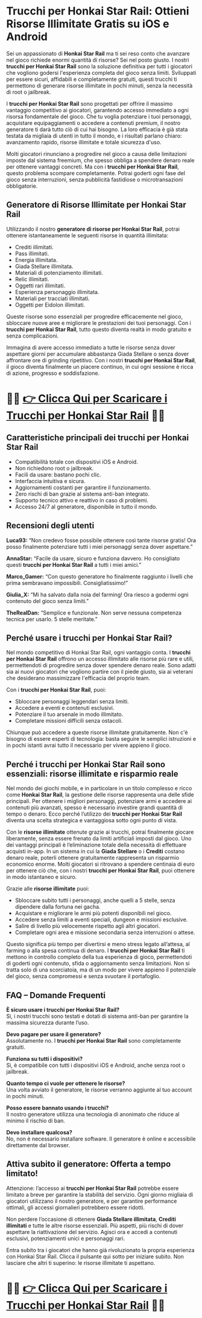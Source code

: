 <h1>Trucchi per Honkai Star Rail: Ottieni Risorse Illimitate Gratis su iOS e Android</h1>

<p>Sei un appassionato di <strong>Honkai Star Rail</strong> ma ti sei reso conto che avanzare nel gioco richiede enormi quantità di risorse? Sei nel posto giusto. I nostri <strong>trucchi per Honkai Star Rail</strong> sono la soluzione definitiva per tutti i giocatori che vogliono godersi l'esperienza completa del gioco senza limiti. Sviluppati per essere sicuri, affidabili e completamente gratuiti, questi trucchi ti permettono di generare risorse illimitate in pochi minuti, senza la necessità di root o jailbreak.</p>

<p>I <strong>trucchi per Honkai Star Rail</strong> sono progettati per offrire il massimo vantaggio competitivo ai giocatori, garantendo accesso immediato a ogni risorsa fondamentale del gioco. Che tu voglia potenziare i tuoi personaggi, acquistare equipaggiamenti o accedere a contenuti premium, il nostro generatore ti darà tutto ciò di cui hai bisogno. La loro efficacia è già stata testata da migliaia di utenti in tutto il mondo, e i risultati parlano chiaro: avanzamento rapido, risorse illimitate e totale sicurezza d'uso.</p>

<p>Molti giocatori rinunciano a progredire nel gioco a causa delle limitazioni imposte dal sistema freemium, che spesso obbliga a spendere denaro reale per ottenere vantaggi concreti. Ma con i <strong>trucchi per Honkai Star Rail</strong>, questo problema scompare completamente. Potrai goderti ogni fase del gioco senza interruzioni, senza pubblicità fastidiose o microtransazioni obbligatorie.</p>

<h2>Generatore di Risorse Illimitate per Honkai Star Rail</h2>

<p>Utilizzando il nostro <strong>generatore di risorse per Honkai Star Rail</strong>, potrai ottenere istantaneamente le seguenti risorse in quantità illimitata:</p>

<ul>
  <li>Crediti illimitati.</li>
  <li>Pass illimitati.</li>
  <li>Energia illimitata.</li>
  <li>Giada Stellare illimitata.</li>
  <li>Materiali di potenziamento illimitati.</li>
  <li>Relic illimitati.</li>
  <li>Oggetti rari illimitati.</li>
  <li>Esperienza personaggio illimitata.</li>
  <li>Materiali per tracciati illimitati.</li>
  <li>Oggetti per Eidolon illimitati.</li>
</ul>

<p>Queste risorse sono essenziali per progredire efficacemente nel gioco, sbloccare nuove aree e migliorare le prestazioni dei tuoi personaggi. Con i <strong>trucchi per Honkai Star Rail</strong>, tutto questo diventa realtà in modo gratuito e senza complicazioni.</p>

<p>Immagina di avere accesso immediato a tutte le risorse senza dover aspettare giorni per accumulare abbastanza Giada Stellare o senza dover affrontare ore di grinding ripetitivo. Con i nostri <strong>trucchi per Honkai Star Rail</strong>, il gioco diventa finalmente un piacere continuo, in cui ogni sessione è ricca di azione, progresso e soddisfazione.</p>

# 🔴🔴 **[👉 Clicca Qui per Scaricare i Trucchi per Honkai Star Rail](https://tinyurl.com/RapRhyt)** 🔴🔴

<h2>Caratteristiche principali dei trucchi per Honkai Star Rail</h2>

<ul>
  <li>Compatibilità totale con dispositivi iOS e Android.</li>
  <li>Non richiedono root o jailbreak.</li>
  <li>Facili da usare: bastano pochi clic.</li>
  <li>Interfaccia intuitiva e sicura.</li>
  <li>Aggiornamenti costanti per garantire il funzionamento.</li>
  <li>Zero rischi di ban grazie al sistema anti-ban integrato.</li>
  <li>Supporto tecnico attivo e reattivo in caso di problemi.</li>
  <li>Accesso 24/7 al generatore, disponibile in tutto il mondo.</li>
</ul>

<h2>Recensioni degli utenti</h2>

<p><strong>Luca93:</strong> “Non credevo fosse possibile ottenere così tante risorse gratis! Ora posso finalmente potenziare tutti i miei personaggi senza dover aspettare.”</p>

<p><strong>AnnaStar:</strong> “Facile da usare, sicuro e funziona davvero. Ho consigliato questi <strong>trucchi per Honkai Star Rail</strong> a tutti i miei amici.”</p>

<p><strong>Marco_Gamer:</strong> “Con questo generatore ho finalmente raggiunto i livelli che prima sembravano impossibili. Consigliatissimo!”</p>

<p><strong>Giulia_X:</strong> “Mi ha salvato dalla noia del farming! Ora riesco a godermi ogni contenuto del gioco senza limiti.”</p>

<p><strong>TheRealDan:</strong> “Semplice e funzionale. Non serve nessuna competenza tecnica per usarlo. 5 stelle meritate.”</p>

<h2>Perché usare i trucchi per Honkai Star Rail?</h2>

<p>Nel mondo competitivo di Honkai Star Rail, ogni vantaggio conta. I <strong>trucchi per Honkai Star Rail</strong> offrono un accesso illimitato alle risorse più rare e utili, permettendoti di progredire senza dover spendere denaro reale. Sono adatti sia ai nuovi giocatori che vogliono partire con il piede giusto, sia ai veterani che desiderano massimizzare l'efficacia del proprio team.</p>

<p>Con i <strong>trucchi per Honkai Star Rail</strong>, puoi:</p>
<ul>
  <li>Sbloccare personaggi leggendari senza limiti.</li>
  <li>Accedere a eventi e contenuti esclusivi.</li>
  <li>Potenziare il tuo arsenale in modo illimitato.</li>
  <li>Completare missioni difficili senza ostacoli.</li>
</ul>

<p>Chiunque può accedere a queste risorse illimitate gratuitamente. Non c'è bisogno di essere esperti di tecnologia: basta seguire le semplici istruzioni e in pochi istanti avrai tutto il necessario per vivere appieno il gioco.</p>

<h2>Perché i trucchi per Honkai Star Rail sono essenziali: risorse illimitate e risparmio reale</h2>

<p>Nel mondo dei giochi mobile, e in particolare in un titolo complesso e ricco come <strong>Honkai Star Rail</strong>, la gestione delle risorse rappresenta una delle sfide principali. Per ottenere i migliori personaggi, potenziare armi e accedere ai contenuti più avanzati, spesso è necessario investire grandi quantità di tempo o denaro. Ecco perché l’utilizzo dei <strong>trucchi per Honkai Star Rail</strong> diventa una scelta strategica e vantaggiosa sotto ogni punto di vista.</p>

<p>Con le <strong>risorse illimitate</strong> ottenute grazie ai trucchi, potrai finalmente giocare liberamente, senza essere frenato da limiti artificiali imposti dal gioco. Uno dei vantaggi principali è l’eliminazione totale della necessità di effettuare acquisti in-app. In un sistema in cui la <strong>Giada Stellare</strong> o i <strong>Crediti</strong> costano denaro reale, poterli ottenere gratuitamente rappresenta un risparmio economico enorme. Molti giocatori si ritrovano a spendere centinaia di euro per ottenere ciò che, con i nostri <strong>trucchi per Honkai Star Rail</strong>, puoi ottenere in modo istantaneo e sicuro.</p>

<p>Grazie alle <strong>risorse illimitate</strong> puoi:</p>
<ul>
  <li>Sbloccare subito tutti i personaggi, anche quelli a 5 stelle, senza dipendere dalla fortuna nei gacha.</li>
  <li>Acquistare e migliorare le armi più potenti disponibili nel gioco.</li>
  <li>Accedere senza limiti a eventi speciali, dungeon e missioni esclusive.</li>
  <li>Salire di livello più velocemente rispetto agli altri giocatori.</li>
  <li>Completare ogni area e missione secondaria senza interruzioni o attese.</li>
</ul>

<p>Questo significa più tempo per divertirsi e meno stress legato all’attesa, al farming o alla spesa continua di denaro. I <strong>trucchi per Honkai Star Rail</strong> ti mettono in controllo completo della tua esperienza di gioco, permettendoti di goderti ogni contenuto, sfida o aggiornamento senza limitazioni. Non si tratta solo di una scorciatoia, ma di un modo per vivere appieno il potenziale del gioco, senza compromessi e senza svuotare il portafoglio.</p>

<h2>FAQ – Domande Frequenti</h2>

<p><strong>È sicuro usare i trucchi per Honkai Star Rail?</strong><br>
Sì, i nostri trucchi sono testati e dotati di sistema anti-ban per garantire la massima sicurezza durante l’uso.</p>

<p><strong>Devo pagare per usare il generatore?</strong><br>
Assolutamente no. I <strong>trucchi per Honkai Star Rail</strong> sono completamente gratuiti.</p>

<p><strong>Funziona su tutti i dispositivi?</strong><br>
Sì, è compatibile con tutti i dispositivi iOS e Android, anche senza root o jailbreak.</p>

<p><strong>Quanto tempo ci vuole per ottenere le risorse?</strong><br>
Una volta avviato il generatore, le risorse verranno aggiunte al tuo account in pochi minuti.</p>

<p><strong>Posso essere bannato usando i trucchi?</strong><br>
Il nostro generatore utilizza una tecnologia di anonimato che riduce al minimo il rischio di ban.</p>

<p><strong>Devo installare qualcosa?</strong><br>
No, non è necessario installare software. Il generatore è online e accessibile direttamente dal browser.</p>

<h2>Attiva subito il generatore: Offerta a tempo limitato!</h2>

<p>Attenzione: l’accesso ai <strong>trucchi per Honkai Star Rail</strong> potrebbe essere limitato a breve per garantire la stabilità del servizio. Ogni giorno migliaia di giocatori utilizzano il nostro generatore, e per garantire performance ottimali, gli accessi giornalieri potrebbero essere ridotti.</p>

<p>Non perdere l’occasione di ottenere <strong>Giada Stellare illimitata</strong>, <strong>Crediti illimitati</strong> e tutte le altre risorse essenziali. Più aspetti, più rischi di dover aspettare la riattivazione del servizio. Agisci ora e accedi a contenuti esclusivi, potenziamenti unici e personaggi rari.</p>

<p>Entra subito tra i giocatori che hanno già rivoluzionato la propria esperienza con Honkai Star Rail. Clicca il pulsante qui sotto per iniziare subito. Non lasciare che altri ti superino: le risorse illimitate ti aspettano.</p>

# 🔴🔴 **[👉 Clicca Qui per Scaricare i Trucchi per Honkai Star Rail](https://tinyurl.com/RapRhyt)** 🔴🔴
